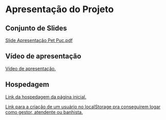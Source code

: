 # Apresentação do Projeto

## Conjunto de Slides

[Slide Apresentação Pet Puc.pdf](https://github.com/user-attachments/files/15878403/Slide.Apresentacao.Pet.Puc.pdf)



## Vídeo de apresentação

[Vídeo de apresentação.](https://github.com/ICEI-PUC-Minas-PMV-ADS/pmv-ads-2024-1-e1-proj-web-t6-pmv-ads-2024-1-e1-projeto_gpetshop/blob/main/apresentacao/Apresenta%C3%A7%C3%A3o%20Petuc.mp4)

## Hospedagem

[Link da hospedagem da página inicial.](https://icei-puc-minas-pmv-ads.github.io/pmv-ads-2024-1-e1-proj-web-t6-pmv-ads-2024-1-e1-projeto_gpetshop/codigo-fonte/root/paginaInicial.html)

[Link para a criação de um usuário no localStorage pra conseguirem logar como gestor, atendente ou banhista.](https://icei-puc-minas-pmv-ads.github.io/pmv-ads-2024-1-e1-proj-web-t6-pmv-ads-2024-1-e1-projeto_gpetshop/codigo-fonte/root/cadastroColaboradores/cadastroColaboradores.html)
